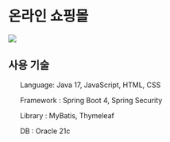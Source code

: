 <h1>온라인 쇼핑몰</h1>
<img src="img/image.png">

<h2>사용 기술</h2>
<ul>Language: Java 17, JavaScript, HTML, CSS</ul>
<ul>Framework : Spring Boot 4, Spring Security</ul>
<ul>Library : MyBatis, Thymeleaf</ul>
<ul>DB : Oracle 21c</ul>
